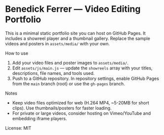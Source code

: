 # Benedick Ferrer — Video Editing Portfolio

This is a minimal static portfolio site you can host on GitHub Pages. It includes a showreel player and a thumbnail gallery. Replace the sample videos and posters in `assets/media/` with your own.

How to use

1. Add your video files and poster images to `assets/media/`.
2. Edit `assets/js/main.js` — update the `showreels` array with your titles, descriptions, file names, and tools used.
3. Push to a GitHub repository. In repository settings, enable GitHub Pages from the `main` branch (root) or use the `gh-pages` branch.

Notes

- Keep video files optimized for web (H.264 MP4, ~5-20MB for short clips). Use thumbnails/posters for faster loading.
- For private or large videos, consider hosting on Vimeo/YouTube and embedding iframe players.

License: MIT